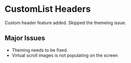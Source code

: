 # CustomList Headers
  Custom header feature added. Skipped the themeing issue.
## Major Issues
  * Theming needs to be fixed.
  * Virtual scroll images is not populating on the screen
 
